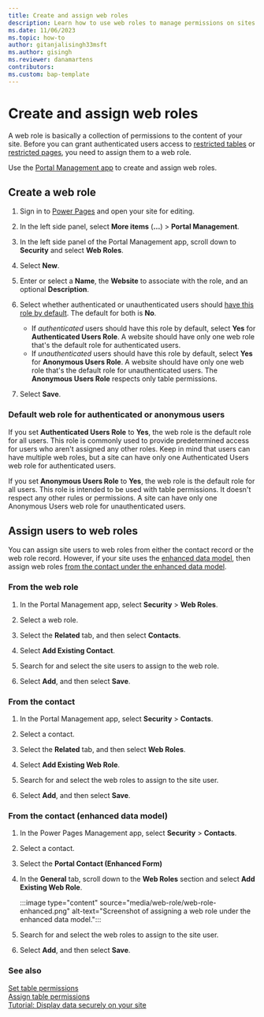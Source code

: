 ```yaml
---
title: Create and assign web roles
description: Learn how to use web roles to manage permissions on sites you create with Microsoft Power Pages.
ms.date: 11/06/2023
ms.topic: how-to
author: gitanjalisingh33msft
ms.author: gisingh
ms.reviewer: danamartens
contributors:
ms.custom: bap-template
---
```


# Create and assign web roles

A web role is basically a collection of permissions to the content of your site. Before you can grant authenticated users access to [restricted tables](table-permissions.md) or [restricted pages](page-security.md), you need to assign them to a web role.

Use the [Portal Management app](../configure/portal-management-app.md) to create and assign web roles.

## Create a web role

1. Sign in to [Power Pages](https://make.powerpages.microsoft.com) and open your site for editing.

1. In the left side panel, select **More items** (**&hellip;**) > **Portal Management**.

1. In the left side panel of the Portal Management app, scroll down to **Security** and select **Web Roles**.

1. Select **New**.

1. Enter or select a **Name**, the **Website** to associate with the role, and an optional **Description**.

1. Select whether authenticated or unauthenticated users should [have this role by default](#default-web-role-for-authenticated-or-anonymous-users). The default for both is **No**.

    - If *authenticated* users should have this role by default, select **Yes** for **Authenticated Users Role**. A website should have only one web role that's the default role for authenticated users.
    - If *unauthenticated* users should have this role by default, select **Yes** for **Anonymous Users Role**. A website should have only one web role that's the default role for unauthenticated users. The **Anonymous Users Role** respects only table permissions.

1. Select **Save**.

### Default web role for authenticated or anonymous users

If you set **Authenticated Users Role** to **Yes**, the web role is the default role for all users. This role is commonly used to provide predetermined access for users who aren't assigned any other roles. Keep in mind that users can have multiple web roles, but a site can have only one Authenticated Users web role for authenticated users.

If you set **Anonymous Users Role** to **Yes**, the web role is the default role for all users. This role is intended to be used with table permissions. It doesn't respect any other rules or permissions. A site can have only one Anonymous Users web role for unauthenticated users.

## Assign users to web roles

You can assign site users to web roles from either the contact record or the web role record. However, if your site uses the [enhanced data model](../admin/enhanced-data-model.md), then assign web roles [from the contact under the enhanced data model](#from-the-contact-enhanced-data-model).

### From the web role

1. In the Portal Management app, select **Security** > **Web Roles**.

1. Select a web role.

1. Select the **Related** tab, and then select **Contacts**.

1. Select **Add Existing Contact**.

1. Search for and select the site users to assign to the web role.

1. Select **Add**, and then select **Save**.

### From the contact

1. In the Portal Management app, select **Security** > **Contacts**.

1. Select a contact.

1. Select the **Related** tab, and then select **Web Roles**.

1. Select **Add Existing Web Role**.

1. Search for and select the web roles to assign to the site user.

1. Select **Add**, and then select **Save**.

### From the contact (enhanced data model)

1. In the Power Pages Management app, select **Security** > **Contacts**.

1. Select a contact.

1. Select the **Portal Contact (Enhanced Form)**

1. In the **General** tab, scroll down to the **Web Roles** section and select **Add Existing Web Role**.

    :::image type="content" source="media/web-role/web-role-enhanced.png" alt-text="Screenshot of assigning a web role under the enhanced data model.":::

1. Search for and select the web roles to assign to the site user.

1. Select **Add**, and then select **Save**.

### See also

[Set table permissions](table-permissions.md)  
[Assign table permissions](assign-table-permissions.md)  
[Tutorial: Display data securely on your site](../getting-started/tutorial-display-data-securely.md)
